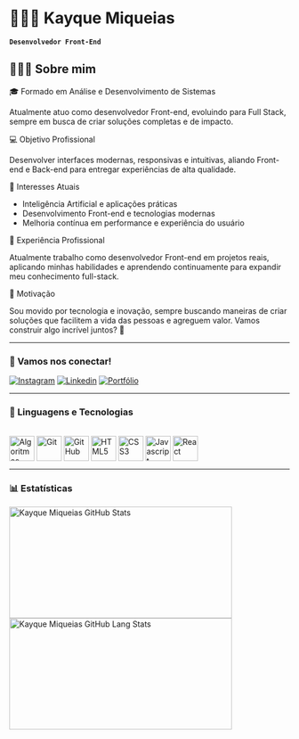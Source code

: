 # 🧑🏻‍💻 Kayque Miqueias

**`Desenvolvedor Front-End`**

## 👨🏻‍💻 Sobre mim

🎓 Formado em Análise e Desenvolvimento de Sistemas  

Atualmente atuo como desenvolvedor Front-end, evoluindo para Full Stack, sempre em busca de criar soluções completas e de impacto.  

💻 Objetivo Profissional  

Desenvolver interfaces modernas, responsivas e intuitivas, aliando Front-end e Back-end para entregar experiências de alta qualidade.  

🤖 Interesses Atuais  

- Inteligência Artificial e aplicações práticas  
- Desenvolvimento Front-end e tecnologias modernas  
- Melhoria contínua em performance e experiência do usuário  

💼 Experiência Profissional  

Atualmente trabalho como desenvolvedor Front-end em projetos reais, aplicando minhas habilidades e aprendendo continuamente para expandir meu conhecimento full-stack.  

🌟 Motivação  

Sou movido por tecnologia e inovação, sempre buscando maneiras de criar soluções que facilitem a vida das pessoas e agreguem valor. Vamos construir algo incrível juntos? 🚀

---

### 📱 Vamos nos conectar!

[![Instagram](https://img.shields.io/badge/Instagram-E4405F?style=for-the-badge&logo=instagram&logoColor=white)](https://www.instagram.com/kayque.mab/)
[![Linkedin](https://img.shields.io/badge/LinkedIn-0077B5?style=for-the-badge&logo=linkedin&logoColor=white)](https://www.linkedin.com/in/kayque-miqueias-463581326/)
[![Portfólio](https://img.shields.io/badge/Portfólio-black?style=for-the-badge&logo=linkedin&logoColor=white)](https://www.linkedin.com/in/seu-perfil-ou-link-para-curriculo)

---

### 🤖 Linguagens e Tecnologias

<div style="display: inline_block"><br>

<img title="Algoritmos" align="center" src="https://cdn.jsdelivr.net/gh/devicons/devicon@latest/icons/thealgorithms/thealgorithms-original.svg"  width="45" height="45"/>
<img title="Git"        align="center" src="https://cdn.jsdelivr.net/gh/devicons/devicon@latest/icons/git/git-original.svg"                      width="45" height="45"/>
<img title="GitHub"     align="center" src="https://cdn.jsdelivr.net/gh/devicons/devicon@latest/icons/github/github-original.svg"                width="45" height="45"/>
<img title="HTML5"      align="center" src="https://cdn.jsdelivr.net/gh/devicons/devicon@latest/icons/html5/html5-plain.svg"                     width="45" height="45"/>
<img title="CSS3"       align="center" src="https://cdn.jsdelivr.net/gh/devicons/devicon@latest/icons/css3/css3-plain.svg"                       width="45" height="45"/>
<img title="Javascript" align="center" src="https://cdn.jsdelivr.net/gh/devicons/devicon@latest/icons/javascript/javascript-original.svg"        width="45" height="45"/>
<img title="React"      align="center" src="https://cdn.jsdelivr.net/gh/devicons/devicon@latest/icons/react/react-original.svg"                  width="45" height="45"/>

</div>

---

### 📊 Estatísticas


<div>

<img width="400px" height="200px" src="https://github-readme-stats.vercel.app/api?username=kayquemab&theme=tokyonight" alt="Kayque Miqueias GitHub Stats"/>

<img width="400px" height="200px" src="https://github-readme-stats.vercel.app/api/top-langs/?username=kayquemab&layout=compact&theme=tokyonight&hide-border=true" alt="Kayque Miqueias GitHub Lang Stats"/>

</div>


 
